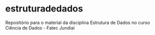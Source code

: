 # estruturadedados
Repositório para o material da disciplina Estrutura de Dados no curso Ciência de Dados - Fatec Jundiaí
